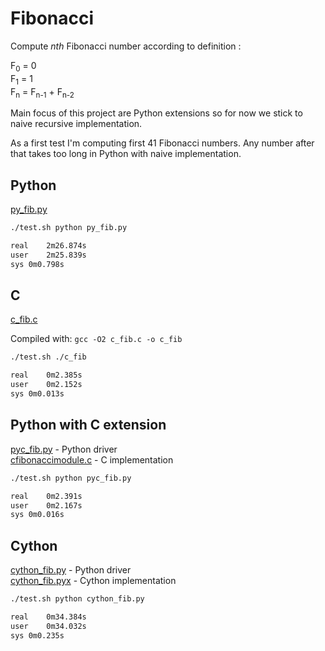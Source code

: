 # Fibonacci

Compute *nth* Fibonacci number according to definition :

F<sub>0</sub> = 0  
F<sub>1</sub> = 1  
F<sub>n</sub> = F<sub>n-1</sub> + F<sub>n-2</sub>

Main focus of this project are Python extensions so for now we stick to naive recursive implementation.

As a first test I'm computing first 41 Fibonacci numbers. Any number after that takes too long in Python with naive implementation.

## Python

[py_fib.py](https://github.com/msztylko/python-extensions/blob/master/fibonacci/py_fib.py)

```bash
./test.sh python py_fib.py                                                     

real	2m26.874s
user	2m25.839s
sys	0m0.798s
```

## C

[c_fib.c](https://github.com/msztylko/python-extensions/blob/master/fibonacci/c_fib.c)

Compiled with: `gcc -O2 c_fib.c -o c_fib`

```bash
./test.sh ./c_fib                                                              

real	0m2.385s
user	0m2.152s
sys	0m0.013s
```

## Python with C extension

[pyc_fib.py](https://github.com/msztylko/python-extensions/blob/master/fibonacci/pyc_fib.py) - Python driver  
[cfibonaccimodule.c](https://github.com/msztylko/python-extensions/blob/master/fibonacci/cfibonaccimodule.c) - C implementation

```bash
./test.sh python pyc_fib.py                                                     

real	0m2.391s
user	0m2.167s
sys	0m0.016s
```

## Cython

[cython_fib.py](https://github.com/msztylko/python-extensions/blob/master/fibonacci/cython_fib.py) - Python driver  
[cython_fib.pyx](https://github.com/msztylko/python-extensions/blob/master/fibonacci/cython_fib.pyx) - Cython implementation

```bash
./test.sh python cython_fib.py                                                 

real	0m34.384s
user	0m34.032s
sys	0m0.235s
```
